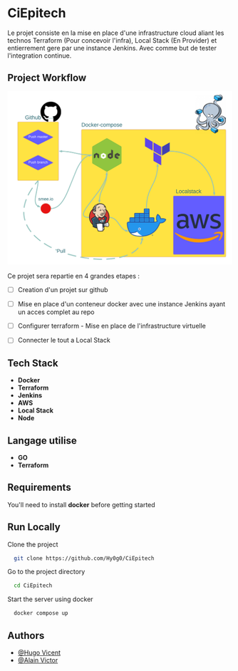 
# CiEpitech

Le projet consiste en la mise en place d'une infrastructure cloud aliant les technos Terraform (Pour concevoir l'infra), Local Stack (En Provider) et entierrement gere par une instance Jenkins. Avec comme but de tester l'integration continue.


## Project Workflow

![Project workflow](.github/diagramV2.png)

Ce projet sera repartie en 4 grandes etapes :

- [ ] Creation d'un projet sur github

- [ ] Mise en place d'un conteneur docker avec une instance Jenkins ayant un acces complet au repo

- [ ] Configurer terraform - Mise en place de l'infrastructure virtuelle

- [ ] Connecter le tout a Local Stack

## Tech Stack

- **Docker**
- **Terraform**
- **Jenkins**
- **AWS**
- **Local Stack**
- **Node**

## Langage utilise

- **GO**
- **Terraform**

## Requirements

You'll need to install **docker** before getting started
    
## Run Locally

Clone the project

```bash
  git clone https://github.com/Hy0g0/CiEpitech
```

Go to the project directory

```bash
  cd CiEpitech
```

Start the server using docker

```bash
  docker compose up
```


## Authors

- [@Hugo Vicent](https://github.com/Hy0g0)
- [@Alain Victor](https://github.com/avictor22)

